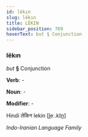 ```yaml
---
id: lëkın
slug: lëkın
title: LËKIN
sidebar_position: 769
hoverText: but § Conjunction
---
```


### lëkın

*but* **§** Conjunction

**Verb**: -

**Noun**: -

**Modifier**: -

Hindi लेकिन lekin [l̪eː.kɪ̃n̪]

*Indo-Iranian Language Family*